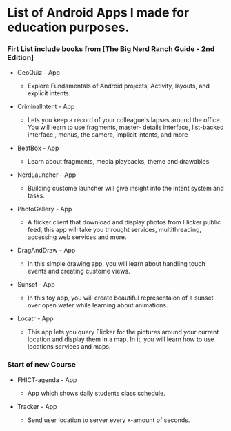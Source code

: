 # List of Android Apps I made for education purposes.

### Firt List include books from [The Big Nerd Ranch Guide - 2nd Edition] 

* GeoQuiz - App
  * Explore Fundamentals of Android projects, Activity, layouts, and explicit intents.

* Criminallntent - App
  * Lets you keep a record of your colleague's lapses around the office. You will learn to use fragments, master- details interface, list-backed interface
  , menus, the camera, implicit intents, and more

* BeatBox - App
  * Learn about fragments, media playbacks, theme and drawables.

* NerdLauncher - App
  * Building custome launcher will give insight into the intent system and tasks.

* PhotoGallery - App
  * A flicker client that download and display photos from Flicker public feed, this app will take you throught services, multithreading,
  accessing web services and more.

* DragAndDraw - App
  * In this simple drawing app, you will learn about handling touch events and creating custome views.

* Sunset - App
  * In this toy app, you will create beautiful representaion of a sunset over open water while learning about animations.

* Locatr - App
  * This app lets you query Flicker for the pictures around your current location and display them in a map. In it, you will learn
  how to use locations services and maps.
  
### Start of new Course 

* FHICT-agenda - App
  * App which shows daily students class schedule.
  
* Tracker - App
  * Send user location to server every x-amount of seconds.
